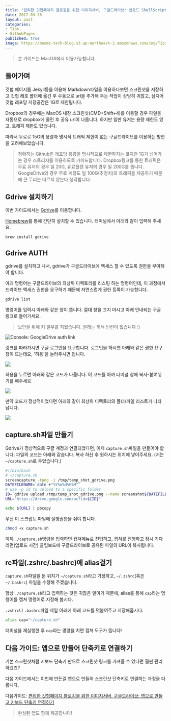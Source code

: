 ```yaml
---
title: "편리한 깃헙페이지 블로깅을 위한 이미지서버, 구글드라이브: 업로드 ShellScript편"
date: 2017-03-28
layout: post
categories:
- Tips
- GithubPages
published: true
image: https://beomi-tech-blog.s3.ap-northeast-2.amazonaws.com/img/Tips/google-drive-logo.jpg
---
```


> 본 가이드는 MacOS에서 이용가능합니다.

## 들어가며

깃헙 페이지를 Jekyll등을 이용해 Markdown파일을 이용하다보면 스크린샷을 저장하고 깃헙 레포 폴더에 옮긴 후 수동으로 url을 추가해 주는 작업이 상당히 귀찮고, 심지어 깃헙 레포당 저장공간은 1G로 제한됩니다. 

Dropbox의 경우에는 MacOS 내장 스크린샷(CMD+Shift+4)를 이용할 경우 파일을 자동으로 dropbox에 올린 후 공유 url이 나옵니다. 하지만 일반 유저는 용량 제한도 있고, 트래픽 제한도 있습니다.

따라서 무료로 15G의 용량과 명시적 트래픽 제한이 없는 구글드라이브를 이용하는 방안을 고려해보았습니다.

> 정확히는 Github은 레포당 용량을 명시적으로 제한하지는 않지만 1G가 넘어가는 경우 스토리지를 이용하도록 가이드합니다. Dropbox링크를 통한 트래픽은 무료 유저의 경우 일 20G, 유료플랜 유저의 경우 일 200G를 줍니다. GoogleDrive의 경우 무료 계정도 일 100G(추정치)의 트래픽을 제공하기 때문에 큰 무리는 따르지 않는다 생각합니다.

## Gdrive 설치하기

이번 가이드에서는 [Gdrive](https://github.com/prasmussen/gdrive)를 이용합니다.

[Homebrew](https://brew.sh/)를 통해 간단히 설치할 수 있습니다. 터미널에서 아래와 같이 입력해 주세요.

```sh
brew install gdrive
```

## Gdrive AUTH

gdrive를 설치하고 나서, gdrive가 구글드라이브에 액세스 할 수 있도록 권한을 부여해야 합니다. 

아래 명령어는 구글드라이브의 최상위 디렉토리를 리스팅 하는 명령어인데, 이 과정에서 드라이브 액세스 권한을 요구하기 때문에 자연스럽게 권한 등록이 가능합니다.

```sh
gdrive list
```

명령어를 입력시 아래와 같은 창이 뜹니다. 절대 창을 끄지 마시고 아래 안내되는 구글 링크로 들어가세요.

> 보안을 위해 키 일부를 지웠습니다. 원래는 회색 빈칸이 없습니다 :)

![Console: GoogleDrive auth link]({{site.static_url}}/img/dropbox/2017-03-27%2016.02.26.png)

링크를 따라가시면 구글 로그인을 요구합니다. 로그인을 하시면 아래와 같은 권한 요구 창이 뜨는데요, '허용'을 눌러주시면 됩니다.

![]({{site.static_url}}/img/dropbox/2017-03-27%2016.03.21.png)

허용을 누르면 아래와 같은 코드가 나옵니다. 이 코드를 아까 터미널 창에 복사-붙여넣기를 해주세요.

![]({{site.static_url}}/img/dropbox/2017-03-27%2016.04.52.png)

만약 코드가 정상적이었다면 아래와 같이 최상위 디렉토리의 폴더/파일 리스트가 나타납니다.

![]({{site.static_url}}/img/dropbox/2017-03-27%2016.08.40.png)

## capture.sh파일 만들기

Gdrive가 정상적으로 구글 계정과 연결되었다면, 이제 `capture.sh`파일을 만들어야 합니다. 파일의 코드는 아래와 같습니다. 복사 하신 후 원하시는 위치에 넣어주세요. (저는 `~/capture.sh`로 두었습니다.)

```sh
#!/bin/bash
# ~/capture.sh
screencapture -tpng -i /tmp/temp_shot_gdrive.png
DATEFILENAME=`date +"%Y%m%d%H%M"`
# use -p id to upload to a specific folder
ID=`gdrive upload /tmp/temp_shot_gdrive.png --name screenshot${DATEFILENAME}.png --share | egrep "^Uploaded" | awk '{print $2}'`
URL="https://drive.google.com/uc?id=${ID}"

echo ${URL} | pbcopy
```

우선 이 스크립트 파일에 실행권한을 줘야 합니다.

```sh
chmod +x capture.sh
```

이제 `./capture.sh`명령을 입력하면 캡쳐메뉴로 진입하고, 캡쳐를 진행하고 잠시 기다리면(업로드 시간) 클립보드에 구글드라이브로 공유된 파일의 URL이 복사됩니다.

## rc파일(.zshrc/.bashrc)에 alias걸기

`capture.sh`파일을 둔 위치가 `~/capture.sh`라고 가정하고, `~/.zshrc`(혹은`~/.bashrc`) 파일을 수정해 주겠습니다.

항상 `./capture.sh`라고 입력하는 것은 귀찮은 일이기 때문에, alias를 통해 `cap`라는 명령어를 캡쳐 명령어로 지정해 봅시다.

`.zshrc`나 `.bashrc`파일 제일 아래에 아래 코드를 덧붙여주고 저장해줍시다.

```sh
alias cap="~/capture.sh"
```

터미널을 재실행한 후 `cap`라는 명령을 치면 캡쳐 도구가 뜹니다!

## 다음 가이드: 앱으로 만들어 단축키로 연결하기

기본 스크린샷처럼 키보드 단축키 만으로 스크린샷 링크를 가져올 수 있다면 훨씬 편리하겠죠?

다음 가이드에서는 이번에 만든걸 앱으로 만들어 스크린샷 단축키로 연결하는 과정을 다룹니다.

다음가이드: [편리한 깃헙페이지 블로깅을 위한 이미지서버, 구글드라이브: 앱으로 만들고 키보드 단축키 연결하기](/2017/03/28/Make-Capture-to-GDrive-App/)

> 완성된 앱도 함께 제공합니다!
